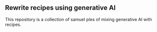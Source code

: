 ## Rewrite recipes using generative AI

This repository is a collection of samuel ples of mixing generative AI with recipes.
